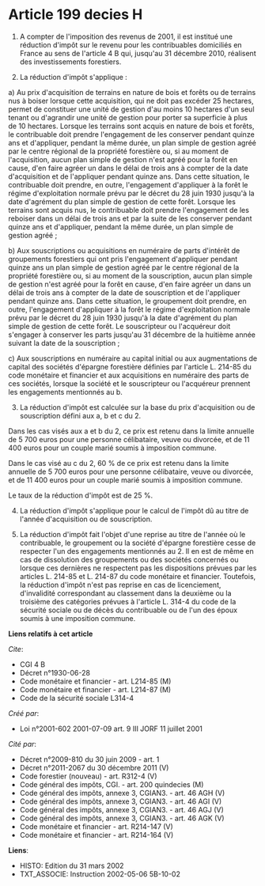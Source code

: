 # Article 199 decies H

1. A compter de l'imposition des revenus de 2001, il est institué une réduction d'impôt sur le revenu pour les contribuables
domiciliés en France au sens de l'article 4 B qui, jusqu'au 31 décembre 2010, réalisent des investissements forestiers.

2. La réduction d'impôt s'applique :

a) Au prix d'acquisition de terrains en nature de bois et forêts ou de terrains nus à boiser lorsque cette acquisition, qui
ne doit pas excéder 25 hectares, permet de constituer une unité de gestion d'au moins 10 hectares d'un seul tenant ou
d'agrandir une unité de gestion pour porter sa superficie à plus de 10 hectares. Lorsque les terrains sont acquis en nature
de bois et forêts, le contribuable doit prendre l'engagement de les conserver pendant quinze ans et d'appliquer, pendant la
même durée, un plan simple de gestion agréé par le centre régional de la propriété forestière ou, si au moment de
l'acquisition, aucun plan simple de gestion n'est agréé pour la forêt en cause, d'en faire agréer un dans le délai de trois
ans à compter de la date d'acquisition et de l'appliquer pendant quinze ans. Dans cette situation, le contribuable doit
prendre, en outre, l'engagement d'appliquer à la forêt le régime d'exploitation normale prévu par le décret du 28 juin 1930
jusqu'à la date d'agrément du plan simple de gestion de cette forêt. Lorsque les terrains sont acquis nus, le contribuable
doit prendre l'engagement de les reboiser dans un délai de trois ans et par la suite de les conserver pendant quinze ans et
d'appliquer, pendant la même durée, un plan simple de gestion agréé ;

b) Aux souscriptions ou acquisitions en numéraire de parts d'intérêt de groupements forestiers qui ont pris l'engagement
d'appliquer pendant quinze ans un plan simple de gestion agréé par le centre régional de la propriété forestière ou, si au
moment de la souscription, aucun plan simple de gestion n'est agréé pour la forêt en cause, d'en faire agréer un dans un
délai de trois ans à compter de la date de souscription et de l'appliquer pendant quinze ans. Dans cette situation, le
groupement doit prendre, en outre, l'engagement d'appliquer à la forêt le régime d'exploitation normale prévu par le décret
du 28 juin 1930 jusqu'à la date d'agrément du plan simple de gestion de cette forêt. Le souscripteur ou l'acquéreur doit
s'engager à conserver les parts jusqu'au 31 décembre de la huitième année suivant la date de la souscription ;

c) Aux souscriptions en numéraire au capital initial ou aux augmentations de capital des sociétés d'épargne forestière
définies par l'article L. 214-85 du code monétaire et financier et aux acquisitions en numéraire des parts de ces sociétés,
lorsque la société et le souscripteur ou l'acquéreur prennent les engagements mentionnés au b.

3. La réduction d'impôt est calculée sur la base du prix d'acquisition ou de souscription défini aux a, b et c du 2.

Dans les cas visés aux a et b du 2, ce prix est retenu dans la limite annuelle de 5 700 euros pour une personne célibataire,
veuve ou divorcée, et de 11 400 euros pour un couple marié soumis à imposition commune.

Dans le cas visé au c du 2, 60 % de ce prix est retenu dans la limite annuelle de 5 700 euros pour une personne célibataire,
veuve ou divorcée, et de 11 400 euros pour un couple marié soumis à imposition commune.

Le taux de la réduction d'impôt est de 25 %.

4. La réduction d'impôt s'applique pour le calcul de l'impôt dû au titre de l'année d'acquisition ou de souscription.

5. La réduction d'impôt fait l'objet d'une reprise au titre de l'année où le contribuable, le groupement ou la société
d'épargne forestière cesse de respecter l'un des engagements mentionnés au 2. Il en est de même en cas de dissolution des
groupements ou des sociétés concernés ou lorsque ces dernières ne respectent pas les dispositions prévues par les articles L.
214-85 et L. 214-87 du code monétaire et financier. Toutefois, la réduction d'impôt n'est pas reprise en cas de licenciement,
d'invalidité correspondant au classement dans la deuxième ou la troisième des catégories prévues à l'article L. 314-4 du code
de la sécurité sociale ou de décès du contribuable ou de l'un des époux soumis à une imposition commune.

**Liens relatifs à cet article**

_Cite_:

  - CGI 4 B
  - Décret n°1930-06-28
  - Code monétaire et financier - art. L214-85 (M)
  - Code monétaire et financier - art. L214-87 (M)
  - Code de la sécurité sociale L314-4

_Créé par_:

  - Loi n°2001-602 2001-07-09 art. 9 III JORF 11 juillet 2001

_Cité par_:

  - Décret n°2009-810 du 30 juin 2009 - art. 1
  - Décret n°2011-2067 du 30 décembre 2011 (V)
  - Code forestier (nouveau) - art. R312-4 (V)
  - Code général des impôts, CGI. - art. 200 quindecies (M)
  - Code général des impôts, annexe 3, CGIAN3. - art. 46 AGH (V)
  - Code général des impôts, annexe 3, CGIAN3. - art. 46 AGI (V)
  - Code général des impôts, annexe 3, CGIAN3. - art. 46 AGJ (V)
  - Code général des impôts, annexe 3, CGIAN3. - art. 46 AGK (V)
  - Code monétaire et financier - art. R214-147 (V)
  - Code monétaire et financier - art. R214-164 (V)

**Liens**:

  - HISTO: Edition du 31 mars 2002
  - TXT_ASSOCIE: Instruction 2002-05-06 5B-10-02
